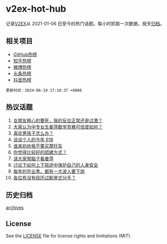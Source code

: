 # v2ex-hot-hub

 记录[V2EX](https://www.v2ex.com/)从 2021-01-06 日至今的热门话题。每小时抓取一次数据，按天[归档](archives)。
 
 ## 相关项目

- [GitHub热榜](https://github.com/lonnyzhang423/github-hot-hub)
- [知乎热榜](https://github.com/lonnyzhang423/zhihu-hot-hub)
- [微博热榜](https://github.com/lonnyzhang423/weibo-hot-hub)
- [头条热榜](https://github.com/lonnyzhang423/toutiao-hot-hub)
- [抖音热榜](https://github.com/lonnyzhang423/douyin-hot-hub)


 `更新时间：2024-06-19 17:10:37 +0800`

## 热议话题

1. [女朋友粗心的要死，我的反应正常还是过激？](https://www.v2ex.com/t/1050793)
1. [大家认为中专女生姜萍数学竞赛可信度如何？](https://www.v2ex.com/t/1050739)
1. [喜欢男孩子怎么办？](https://www.v2ex.com/t/1050624)
1. [谈谈个人的今年 618](https://www.v2ex.com/t/1050716)
1. [谁来劝劝我不要买摩托车](https://www.v2ex.com/t/1050853)
1. [你觉得比较好的团建方式？](https://www.v2ex.com/t/1050745)
1. [请大家带脑子看姜萍](https://www.v2ex.com/t/1050809)
1. [讨论下如何上下班途中保护自己的人身安全](https://www.v2ex.com/t/1050760)
1. [每年的毕业季，都有一大波人要下岗](https://www.v2ex.com/t/1050751)
1. [各位有没有经历过断崖式分手？](https://www.v2ex.com/t/1050844)

## 历史归档

[archives](archives)

## License

See the [LICENSE](LICENSE) file for license rights and limitations (MIT).
